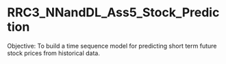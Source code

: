 # RRC3_NNandDL_Ass5_Stock_Prediction
Objective: To build a time sequence model for predicting short term future stock prices from historical data.

